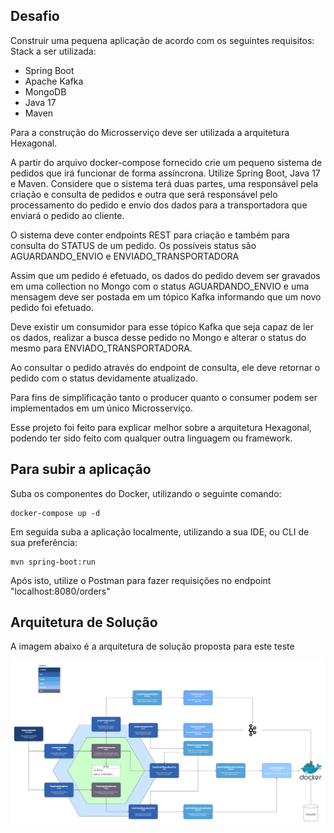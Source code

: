 ## Desafio

Construir uma pequena aplicação de acordo com os seguintes requisitos:
Stack a ser utilizada:
- Spring Boot
- Apache Kafka
- MongoDB
- Java 17
- Maven

Para a construção do Microsserviço deve ser utilizada a arquitetura Hexagonal.

A partir do arquivo docker-compose fornecido crie um pequeno sistema de pedidos que irá funcionar de forma assíncrona. Utilize Spring Boot, Java 17 e Maven.
Considere que o sistema terá duas partes, uma responsável pela criação e consulta de pedidos e outra que será responsável pelo processamento do pedido e envio dos dados para a transportadora que enviará o pedido ao cliente.

O sistema deve conter endpoints REST para criação e também para consulta do STATUS de um pedido. Os possíveis status são AGUARDANDO_ENVIO e ENVIADO_TRANSPORTADORA

Assim que um pedido é efetuado, os dados do pedido devem ser gravados em uma collection no Mongo com o status AGUARDANDO_ENVIO
e uma mensagem deve ser postada em um tópico Kafka informando que um novo pedido foi efetuado.

Deve existir um consumidor para esse tópico Kafka que seja capaz de ler os dados, realizar a busca desse pedido no Mongo e alterar o status do mesmo para ENVIADO_TRANSPORTADORA.

Ao consultar o pedido através do endpoint de consulta, ele deve retornar o pedido com o status devidamente atualizado.

Para fins de simplificação tanto o producer quanto o consumer podem ser implementados em um único Microsserviço.


Esse projeto foi feito para explicar melhor sobre a arquitetura Hexagonal, podendo ter sido feito com qualquer outra linguagem ou framework.

## Para subir a aplicação

Suba os componentes do Docker, utilizando o seguinte comando:
```shell script
docker-compose up -d
```
Em seguida suba a aplicação localmente, utilizando a sua IDE, ou CLI de sua preferência:
```
mvn spring-boot:run
```
Após isto, utilize o Postman para fazer requisições no endpoint "localhost:8080/orders"

## Arquitetura de Solução

A imagem abaixo é a arquitetura de solução proposta para este teste

![Architecture.png](Architecture.png)